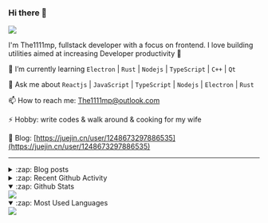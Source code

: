 ### Hi there 👋

![](https://komarev.com/ghpvc/?username=1111mp&color=green)

I'm The1111mp, fullstack developer with a focus on frontend. I love building utilities aimed at increasing Developer productivity 🙌

🌱 I’m currently learning `Electron` | `Rust` | `Nodejs` | `TypeScript` | `C++` | `Qt`

💬 Ask me about `Reactjs` | `JavaScript` | `TypeScript` | `Nodejs` | `Electron` | `Rust`

📫 How to reach me: <a href="mailto:The1111mp@outlook.com">The1111mp@outlook.com</a>

⚡ Hobby: write codes & walk around & cooking for my wife

📖 Blog: [https://juejin.cn/user/1248673297886535](https://juejin.cn/user/1248673297886535)

***

<details>
  <summary>:zap: Blog posts</summary>

  - [这里有从零开始构建现代化前端UI组件库所需要的一切](https://juejin.cn/post/7324011329883045915)
  - [使用 nvm-desktop 轻松安装和管理多个 node 版本](https://juejin.cn/post/7267791228872179727)
  - [Electron 中集成 SQLite3 数据库的最佳实践](https://juejin.cn/post/7202807471881306172)
  - [从0开发IM，单聊群聊在线离线消息以及消息的已读未读功能](https://juejin.cn/post/7202583557751865401)
  - [Electron（网页）中实现接近微信消息发送体验的消息输入框及界面](https://juejin.cn/post/7252505446396575781)
  - [Qt中基于QWebEngineView和QWebChannel实现与web的交互](https://juejin.cn/post/7238423148555501629)
</details>

<details>
  <summary>:zap: Recent Github Activity</summary>

  <!--START_SECTION:activity-->
1. 🗣 Commented on [#164](https://github.com/1111mp/nvm-desktop/issues/164#issuecomment-2683724801) in [1111mp/nvm-desktop](https://github.com/1111mp/nvm-desktop)
2. 🗣 Commented on [#165](https://github.com/1111mp/nvm-desktop/issues/165#issuecomment-2683711294) in [1111mp/nvm-desktop](https://github.com/1111mp/nvm-desktop)
3. 🗣 Commented on [#165](https://github.com/1111mp/nvm-desktop/issues/165#issuecomment-2683691607) in [1111mp/nvm-desktop](https://github.com/1111mp/nvm-desktop)
4. 🗣 Commented on [#164](https://github.com/1111mp/nvm-desktop/issues/164#issuecomment-2683682864) in [1111mp/nvm-desktop](https://github.com/1111mp/nvm-desktop)
5. 🗣 Commented on [#164](https://github.com/1111mp/nvm-desktop/issues/164#issuecomment-2680392137) in [1111mp/nvm-desktop](https://github.com/1111mp/nvm-desktop)
6. 🗣 Commented on [#164](https://github.com/1111mp/nvm-desktop/issues/164#issuecomment-2680307908) in [1111mp/nvm-desktop](https://github.com/1111mp/nvm-desktop)
7. 🗣 Commented on [#164](https://github.com/1111mp/nvm-desktop/issues/164#issuecomment-2677711134) in [1111mp/nvm-desktop](https://github.com/1111mp/nvm-desktop)
8. 🗣 Commented on [#12583](https://github.com/tauri-apps/tauri/issues/12583#issuecomment-2675977274) in [tauri-apps/tauri](https://github.com/tauri-apps/tauri)
9. 💪 Opened PR [#1058](https://github.com/tauri-apps/tao/pull/1058) in [tauri-apps/tao](https://github.com/tauri-apps/tao)
10. 🗣 Commented on [#12480](https://github.com/tauri-apps/tauri/pull/12480#issuecomment-2655353743) in [tauri-apps/tauri](https://github.com/tauri-apps/tauri)
  <!--END_SECTION:activity-->
</details>

<details open>
  <summary>:zap: Github Stats</summary>

  <img align="center" src="https://github-readme-stats-sigma-five.vercel.app/api?username=1111mp&show_icons=true&hide_border=true&theme=gruvbox" />
</details>

<details open>
  <summary>:zap: Most Used Languages</summary>

  <img align="center" src="https://github-readme-stats-sigma-five.vercel.app/api/top-langs/?username=1111mp&layout=compact&show_icons=true&hide_border=true&theme=gruvbox" />
</details>


<!--
**1111mp/1111mp** is a ✨ _special_ ✨ repository because its `README.md` (this file) appears on your GitHub profile.

Here are some ideas to get you started:

- 🔭 I’m currently working on ...
- 🌱 I’m currently learning ...
- 👯 I’m looking to collaborate on ...
- 🤔 I’m looking for help with ...
- 💬 Ask me about ...
- 📫 How to reach me: ...
- 😄 Pronouns: ...
- ⚡ Fun fact: ...
-->
